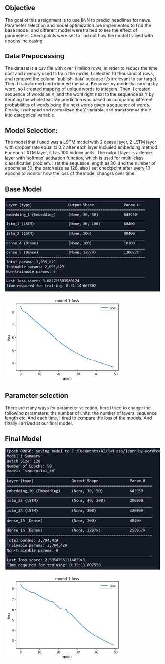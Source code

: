 ## Objective

The goal of this assignment is to use RNN to predict headlines for news. Parameter selection and model optimization are implemented to find the base model, and different model were trained to see the effect of parameters. Checkpoints were set to find out how the model trained with epochs increasing.


## Data Prepocessing

The dataset is a csv file with over 1 million rows, in order to reduce the time cost and memory used to train the model, I selected 10 thousand of rows, and removed the column ‘publish-data’ because it’s irrelevant to our target. 
Then I transformed and trimmed the data. Because my model is learning by word, so I created mapping of unique words to integers. Then, I created sequence of words as X, and the word right next to the sequence as Y by iterating the whole text. My prediction was based on comparing different probabilities of words being the next words given a sequence of words.
Finally, I reshaped and normalized the X variable, and transformed the Y into categorical variable

## Model Selection:
The model that I used was a LSTM model with 2 dense layer, 2 LSTM layer with dropout rate equal to 0.2 after each layer included embedding method.
For each LSTM layer, it has 100 hidden units. The output layer is a dense layer with ‘softmax’ activation function, which is used for multi-class classification problem. I set the sequence length as 30, and the number of epochs as 50, the batch size as 128, also I set checkpoint after every 10 epochs to monitor how the loss of the model changes over time. 

## Base Model

![Base Model Shape](images/basemodelshape.png)


![Change of Loss in Base Model over 50 epochs](images/basemodelloss.png)



## Parameter selection

There are many ways for parameter selection, here I tried to change the following parameters: the number of units, the number of layers, sequence length etc. And each time, I tired to compare the loss of the models. And finally I arrived at our final model.

## Final Model

![Final Model Shape](images/bestmodelshape.png)

![Change of Loss in Final Model over 50 epochs](images/bestmodelloss.png)
